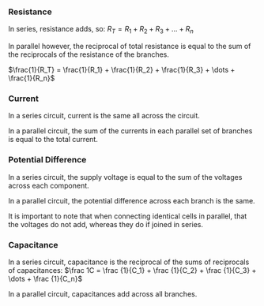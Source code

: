 ### Resistance
In series, resistance adds, so: $R_T = R_1 + R_2 + R_3 + \dots + R_n$

In parallel however, the reciprocal of total resistance is equal to the sum of the reciprocals of the resistance of the branches. 

$\frac{1}{R_T} = \frac{1}{R_1} + \frac{1}{R_2} + \frac{1}{R_3} + \dots + \frac{1}{R_n}$

### Current
In a series circuit, current is the same all across the circuit.

In a parallel circuit, the sum of the currents in each parallel set of branches is equal to the total current.

### Potential Difference
In a series circuit, the supply voltage is equal to the sum of the voltages across each component.

In a parallel circuit, the potential difference across each branch is the same.

It is important to note that when connecting identical cells in parallel, that the voltages do not add, whereas they do if joined in series.

### Capacitance
In a series circuit, capacitance is the reciprocal of the sums of reciprocals of capacitances:
$\frac 1C = \frac {1}{C_1} + \frac {1}{C_2} + \frac {1}{C_3} + \dots + \frac {1}{C_n}$ 

In a parallel circuit, capacitances add across all branches.